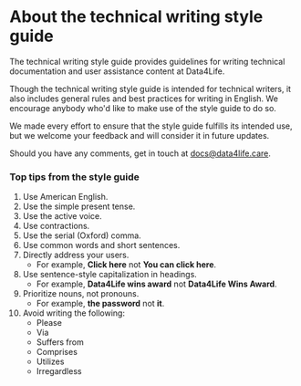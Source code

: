 # About the technical writing style guide

The technical writing style guide provides guidelines for writing technical documentation and user assistance content at Data4Life.

Though the technical writing style guide is intended for technical writers, it also includes general rules and best practices for writing in English. We encourage anybody who'd like to make use of the style guide to do so.

We made every effort to ensure that the style guide fulfills its intended use, but we welcome your feedback and will consider it in future updates.

Should you have any comments, get in touch at [docs@data4life.care](mailto:docs@data4life.care).

### Top tips from the style guide
1. Use American English.
2. Use the simple present tense.
3. Use the active voice.
4. Use contractions.
5. Use the serial (Oxford) comma.
6. Use common words and short sentences.
7. Directly address your users.
    - For example, **Click here** not **You can click here**.
8. Use sentence-style capitalization in headings.
    - For example, **Data4Life wins award** not **Data4Life Wins Award**.
9. Prioritize nouns, not pronouns.
    - For example, **the password** not **it**.
10. Avoid writing the following:
    - Please
    - Via
    - Suffers from
    - Comprises
    - Utilizes
    - Irregardless
